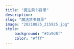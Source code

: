 ```yaml
---
title: "魔法禁书目录"
description: 
slug: "魔法禁书目录"
image: "20210825_215925.jpg"
style:
    background: "#2a9d8f"
    color: "#fff"
---
```

